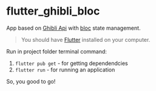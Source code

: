 # flutter_ghibli_bloc

App based on [Ghibli Api](https://ghibliapi.herokuapp.com/) with [bloc](https://pub.dev/packages/flutter_bloc) state management.

> You should have [Flutter](https://docs.flutter.dev/get-started/install) installed on your computer.

Run in project folder terminal command:

1. ``flutter pub get`` - for getting dependendcies
2. ``flutter run`` - for running an application

So, you good to go!